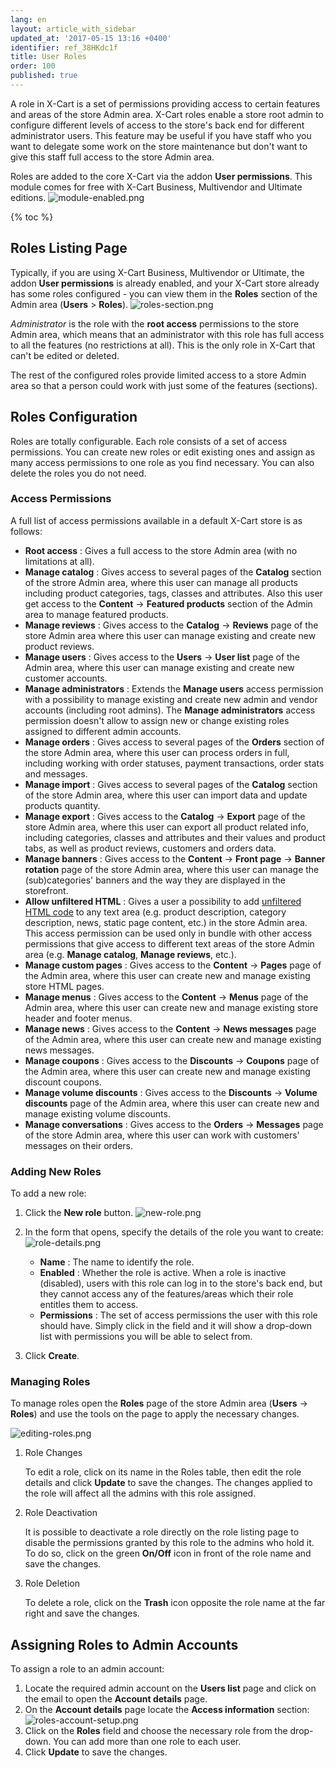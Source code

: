 ```yaml
---
lang: en
layout: article_with_sidebar
updated_at: '2017-05-15 13:16 +0400'
identifier: ref_38HKdc1f
title: User Roles
order: 100
published: true
---
```

A role in X-Cart is a set of permissions providing access to certain features and areas of the store Admin area. X-Cart roles enable a store root admin to configure different levels of access to the store's back end for different administrator users. This feature may be useful if you have staff who you want to delegate some work on the store maintenance but don't want to give this staff full access to the store Admin area. 

Roles are added to the core X-Cart via the addon **User permissions**. This module comes for free with X-Cart Business, Multivendor and Ultimate editions.
    ![module-enabled.png]({{site.baseurl}}/attachments/ref_38HKdc1f/module-enabled.png)
    
{% toc %}


## Roles Listing Page

Typically, if you are using X-Cart Business, Multivendor or Ultimate, the addon **User permissions** is already enabled, and your X-Cart store already has some roles configured - you can view them in the **Roles** section of the Admin area (**Users** > **Roles**).
    ![roles-section.png]({{site.baseurl}}/attachments/ref_38HKdc1f/roles-section.png)

_Administrator_ is the role with the **root access** permissions to the store Admin area, which means that an administrator with this role has full access to all the features (no restrictions at all). This is the only role in X-Cart that can't be edited or deleted.

The rest of the configured roles provide limited access to a store Admin area so that a person could work with just some of the features (sections). 

## Roles Configuration

Roles are totally configurable. Each role consists of a set of access permissions. You can create new roles or edit existing ones and assign as many access permissions to one role as you find necessary. You can also delete the roles you do not need.

### Access Permissions

A full list of access permissions available in a default X-Cart store is as follows:

   * **Root access** : Gives a full access to the store Admin area (with no limitations at all).
   * **Manage catalog** : Gives access to several pages of the **Catalog** section of the strore Admin area, where this user can manage all products including product categories, tags, classes and attributes. Also this user get access to the **Content** -> **Featured products** section of the Admin area to manage featured products. 
   * **Manage reviews** : Gives access to the **Catalog** -> **Reviews** page of the store Admin area where this user can manage existing and create new product reviews.
   * **Manage users** : Gives access to the **Users** -> **User list** page of the Admin area, where this user can manage existing and create new customer accounts. 
   * **Manage administrators** : Extends the **Manage users** access permission with a possibility to manage existing and create new admin and vendor accounts (including root admins). The **Manage administrators** access permission doesn't allow to assign new or change existing roles assigned to different admin accounts.
   * **Manage orders** : Gives access to several pages of the **Orders** section of the store Admin area, where this user can process orders in full, including working with order statuses, payment transactions, order stats and messages. 
   * **Manage import** : Gives access to several pages of the **Catalog** section of the store Admin area, where this user can import data and update products quantity. 
   * **Manage export** : Gives access to the **Catalog** -> **Export** page of the store Admin area, where this user can export all product related info, including categories, classes and attributes and their values and product tabs, as well as product reviews, customers and orders data.
   * **Manage banners** : Gives access to the **Сontent** -> **Front page** -> **Banner rotation** page of the store Admin area, where this user can manage the (sub)categories' banners and the way they are displayed in the storefront.
   * **Allow unfiltered HTML** : Gives a user a possibility to add [unfiltered HTML code](https://devs.x-cart.com/design_changes/adding_custom_javascript_code_to_the_page.html#script-tag-in-content-fields-or-static-pages "User Roles") to any text area (e.g. product description, category description, news, static page content, etc.) in the store Admin area. This access permission can be used only in bundle with other access permissions that give access to different text areas of the store Admin area (e.g. **Manage catalog**, **Manage reviews**, etc.). 
   * **Manage custom pages** :  Gives access to the **Сontent** -> **Pages** page of the Admin area, where this user can create new and manage existing store HTML pages.
   * **Manage menus** :  Gives access to the **Сontent** -> **Menus** page of the Admin area, where this user can create new and manage existing store header and footer menus.
   * **Manage news** : Gives access to the **Сontent** -> **News messages** page of the Admin area, where this user can create new and manage existing news messages.
   * **Manage coupons** : Gives access to the **Discounts** -> **Coupons** page of the Admin area, where this user can create new and manage existing discount coupons.
   * **Manage volume discounts** : Gives access to the **Discounts** -> **Volume discounts** page of the Admin area, where this user can create new and manage existing volume discounts.
   * **Manage conversations** : Gives access to the **Orders** -> **Messages** page of the store Admin area, where this user can work with customers' messages on their orders. 

### Adding New Roles

To add a new role:
1.  Click the **New role** button.
    ![new-role.png]({{site.baseurl}}/attachments/ref_38HKdc1f/new-role.png)

2.  In the form that opens, specify the details of the role you want to create:
    ![role-details.png]({{site.baseurl}}/attachments/ref_38HKdc1f/role-details.png)

     *   **Name** : The name to identify the role.
     *   **Enabled** : Whether the role is active. When a role is inactive (disabled), users with this role can log in to the store's back end, but they cannot access any of the features/areas which their role entitles them to access.
     *   **Permissions** : The set of access permissions the user with this role should have. Simply click in the field and it will show a drop-down list with permissions you will be able to select from.

3.  Click **Create**.

### Managing Roles

To manage roles open the **Roles** page of the store Admin area (**Users** -> **Roles**) and use the tools on the page to apply the necessary changes.

![editing-roles.png]({{site.baseurl}}/attachments/ref_38HKdc1f/editing-roles.png)

1. Role Changes

   To edit a role, click on its name in the Roles table, then edit the role details and click **Update** to save the changes. The changes applied to the role will affect all the admins with this role assigned.

2. Role Deactivation
   
   It is possible to deactivate a role directly on the role listing page to disable the permissions granted by this role to the admins who hold it. To do so, click on the green **On/Off** icon in front of the role name and save the changes.

3. Role Deletion
   
   To delete a role, click on the **Trash** icon opposite the role name at the far right and save the changes.
   
## Assigning Roles to Admin Accounts
    
To assign a role to an admin account:

1. Locate the required admin account on the **Users list** page and click on the email to open the **Account details** page. 
2. On the **Account details** page locate the **Access information** section:
    ![roles-account-setup.png]({{site.baseurl}}/attachments/ref_38HKdc1f/roles-account-setup.png)
3. Click on the **Roles** field and choose the necessary role from the drop-down. You can add more than one role to each user.
4. Click **Update** to save the changes.


